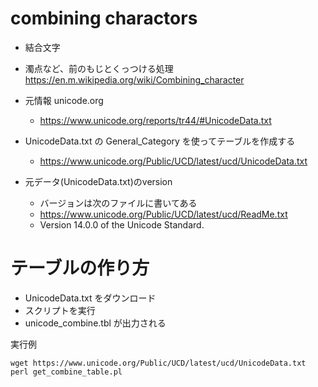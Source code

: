 ﻿# combining charactors

- 結合文字
- 濁点など、前のもじとくっつける処理
  https://en.m.wikipedia.org/wiki/Combining_character

- 元情報 unicode.org
  - https://www.unicode.org/reports/tr44/#UnicodeData.txt
- UnicodeData.txt の General_Category を使ってテーブルを作成する
  - https://www.unicode.org/Public/UCD/latest/ucd/UnicodeData.txt
- 元データ(UnicodeData.txt)のversion
  - バージョンは次のファイルに書いてある
  - https://www.unicode.org/Public/UCD/latest/ucd/ReadMe.txt
  - Version 14.0.0 of the Unicode Standard.

# テーブルの作り方

- UnicodeData.txt をダウンロード
- スクリプトを実行
- unicode_combine.tbl が出力される

実行例
```
wget https://www.unicode.org/Public/UCD/latest/ucd/UnicodeData.txt
perl get_combine_table.pl
```

